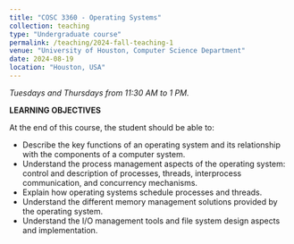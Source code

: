 ```yaml
---
title: "COSC 3360 - Operating Systems"
collection: teaching
type: "Undergraduate course"
permalink: /teaching/2024-fall-teaching-1
venue: "University of Houston, Computer Science Department"
date: 2024-08-19
location: "Houston, USA"
---
```

*Tuesdays and Thursdays from 11:30 AM to 1 PM.*

**LEARNING OBJECTIVES**

At the end of this course, the student should be able to:

- Describe the key functions of an operating system and its relationship with the components of a computer system. 
-	Understand the process management aspects of the operating system:  control and description of processes, threads, interprocess communication, and concurrency mechanisms. 
-	Explain how operating systems schedule processes and threads. 
-	Understand the different memory management solutions provided by the operating system. 
-	Understand the I/O management tools and file system design aspects and implementation.
